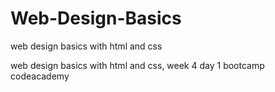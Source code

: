 # Web-Design-Basics
web design basics with html and css 

web design basics with html and css, week 4 day 1 bootcamp codeacademy 
